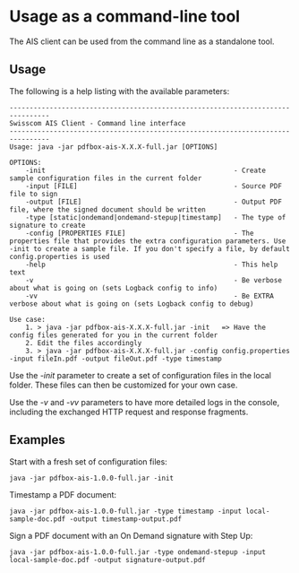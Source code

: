 # Usage as a command-line tool

The AIS client can be used from the command line as a standalone tool.

## Usage
The following is a help listing with the available parameters: 
```text
--------------------------------------------------------------------------------
Swisscom AIS Client - Command line interface
--------------------------------------------------------------------------------
Usage: java -jar pdfbox-ais-X.X.X-full.jar [OPTIONS]

OPTIONS:
    -init                                               - Create sample configuration files in the current folder
    -input [FILE]                                       - Source PDF file to sign
    -output [FILE]                                      - Output PDF file, where the signed document should be written
    -type [static|ondemand|ondemand-stepup|timestamp]   - The type of signature to create
    -config [PROPERTIES FILE]                           - The properties file that provides the extra configuration parameters. Use -init to create a sample file. If you don't specify a file, by default config.properties is used
    -help                                               - This help text
    -v                                                  - Be verbose about what is going on (sets Logback config to info)
    -vv                                                 - Be EXTRA verbose about what is going on (sets Logback config to debug)

Use case:
    1. > java -jar pdfbox-ais-X.X.X-full.jar -init   => Have the config files generated for you in the current folder
    2. Edit the files accordingly
    3. > java -jar pdfbox-ais-X.X.X-full.jar -config config.properties -input fileIn.pdf -output fileOut.pdf -type timestamp
```

Use the _-init_ parameter to create a set of configuration files in the local folder. These files can then be customized for your own case.

Use the _-v_ and _-vv_ parameters to have more detailed logs in the console, including the exchanged HTTP request and response fragments. 

## Examples
Start with a fresh set of configuration files:
```shell
java -jar pdfbox-ais-1.0.0-full.jar -init
```

Timestamp a PDF document:
```shell
java -jar pdfbox-ais-1.0.0-full.jar -type timestamp -input local-sample-doc.pdf -output timestamp-output.pdf
```

Sign a PDF document with an On Demand signature with Step Up:
```shell
java -jar pdfbox-ais-1.0.0-full.jar -type ondemand-stepup -input local-sample-doc.pdf -output signature-output.pdf
```
